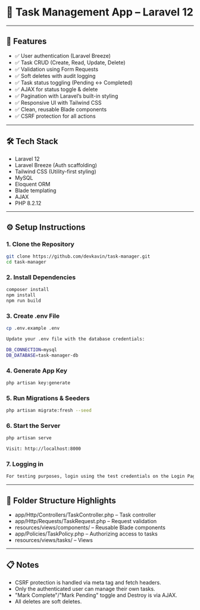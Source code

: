 # 📝 Task Management App – Laravel 12

---

## 🚀 Features

- ✅ User authentication (Laravel Breeze)
- ✅ Task CRUD (Create, Read, Update, Delete)
- ✅ Validation using Form Requests
- ✅ Soft deletes with audit logging
- ✅ Task status toggling (Pending ↔ Completed)
- ✅ AJAX for status toggle & delete
- ✅ Pagination with Laravel’s built-in styling
- ✅ Responsive UI with Tailwind CSS
- ✅ Clean, reusable Blade components
- ✅ CSRF protection for all actions

---

## 🛠 Tech Stack

- Laravel 12
- Laravel Breeze (Auth scaffolding)
- Tailwind CSS (Utility-first styling)
- MySQL
- Eloquent ORM
- Blade templating
- AJAX
- PHP 8.2.12

---

## ⚙️ Setup Instructions

### 1. Clone the Repository
```bash
git clone https://github.com/devkavin/task-manager.git
cd task-manager
```

### 2. Install Dependencies
```bash
composer install
npm install
npm run build
```

### 3. Create .env File
```bash
cp .env.example .env

Update your .env file with the database credentials:

DB_CONNECTION=mysql
DB_DATABASE=task-manager-db
```

### 4. Generate App Key
```bash
php artisan key:generate
```

### 5. Run Migrations & Seeders
```bash
php artisan migrate:fresh --seed
```

### 6. Start the Server
```bash
php artisan serve

Visit: http://localhost:8000
```

### 7. Logging in
```bash
For testing purposes, login using the test credentials on the Login Page
```

---

## 📂 Folder Structure Highlights

- app/Http/Controllers/TaskController.php – Task controller
- app/Http/Requests/TaskRequest.php –  Request validation
- resources/views/components/ – Reusable Blade components
- app/Policies/TaskPolicy.php – Authorizing access to tasks
- resources/views/tasks/ – Views

---

## 📋 Notes
- CSRF protection is handled via meta tag and fetch headers.
- Only the authenticated user can manage their own tasks.
- "Mark Complete"/"Mark Pending" toggle and Destroy is via AJAX.
- All deletes are soft deletes.
